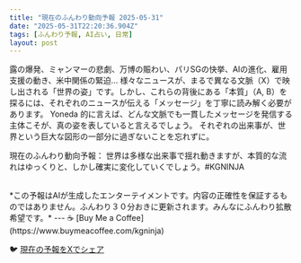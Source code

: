 ```yaml
---
title: "現在のふんわり動向予報 2025-05-31"
date: "2025-05-31T22:20:36.904Z"
tags: [ふんわり予報, AI占い, 日常]
layout: post
---
```



露の爆発、ミャンマーの悲劇、万博の賑わい、パリSGの快挙、AIの進化、雇用支援の動き、米中関係の緊迫…  様々なニュースが、まるで異なる文脈（X）で映し出される「世界の姿」です。しかし、これらの背後にある「本質」（A, B）を探るには、それぞれのニュースが伝える「メッセージ」を丁寧に読み解く必要があります。  Yoneda 的に言えば、どんな文脈でも一貫したメッセージを発信する主体こそが、真の姿を表していると言えるでしょう。  それぞれの出来事が、世界という巨大な図形の一部分に過ぎないことを忘れずに。

現在のふんわり動向予報：
世界は多様な出来事で揺れ動きますが、本質的な流れはゆっくりと、しかし確実に変化していくでしょう。#KGNINJA

<br>
*この予報はAIが生成したエンターテイメントです。内容の正確性を保証するものではありません。ふんわり３０分おきに更新されます。みんなにふんわり拡散希望です。*
---
☕️ [Buy Me a Coffee](https://www.buymeacoffee.com/kgninja)

🐦 [現在の予報をXでシェア](https://twitter.com/intent/tweet?text=%E7%8F%BE%E5%9C%A8%E3%81%AE%E3%81%B5%E3%82%93%E3%82%8F%E3%82%8A%E4%BA%88%E5%A0%B1%3A%20%E3%80%8C%E9%9C%B2%E3%81%AE%E7%88%86%E7%99%BA%E3%80%81%E3%83%9F%E3%83%A3%E3%83%B3%E3%83%9E%E3%83%BC%E3%81%AE%E6%82%B2%E5%8A%87%E3%80%81%E4%B8%87%E5%8D%9A%E3%81%AE%E8%B3%91%E3%82%8F%E3%81%84%E3%80%81%E3%83%91%E3%83%AASG%E3%81%AE%E5%BF%AB%E6%8C%99%E3%80%81AI%E3%81%AE%E9%80%B2%E5%8C%96%E3%80%81%E9%9B%87%E7%94%A8%E6%94%AF%E6%8F%B4%E3%81%AE%E5%8B%95%E3%81%8D%E3%80%81%E7%B1%B3%E4%B8%AD%E9%96%A2%E4%BF%82%E3%81%AE%E7%B7%8A%E8%BF%AB%E2%80%A6%20%20%E6%A7%98%E3%80%85%E3%81%AA%E3%83%8B%E3%83%A5%E3%83%BC%E3%82%B9%E3%81%8C%E3%80%81%E3%81%BE%E3%82%8B%E3%81%A7%E7%95%B0%E3%81%AA%E3%82%8B%E6%96%87%E8%84%88%EF%BC%88X%EF%BC%89%E3%81%A7%E6%98%A0%E3%81%97%E5%87%BA%E3%81%95%E3%82%8C%E3%82%8B%E3%80%8C%E4%B8%96%E7%95%8C%E3%81%AE%E5%A7%BF%E3%80%8D%E3%81%A7%E3%81%99%E3%80%82%E3%80%8D%23KGNINJA%20%E7%B6%9A%E3%81%8D%E3%81%AF%E3%83%96%E3%83%AD%E3%82%B0%E3%81%A7%EF%BC%81%F0%9F%91%87&url=https%3A%2F%2Fkg-ninja.github.io%2FFunwariyoso%2F)
